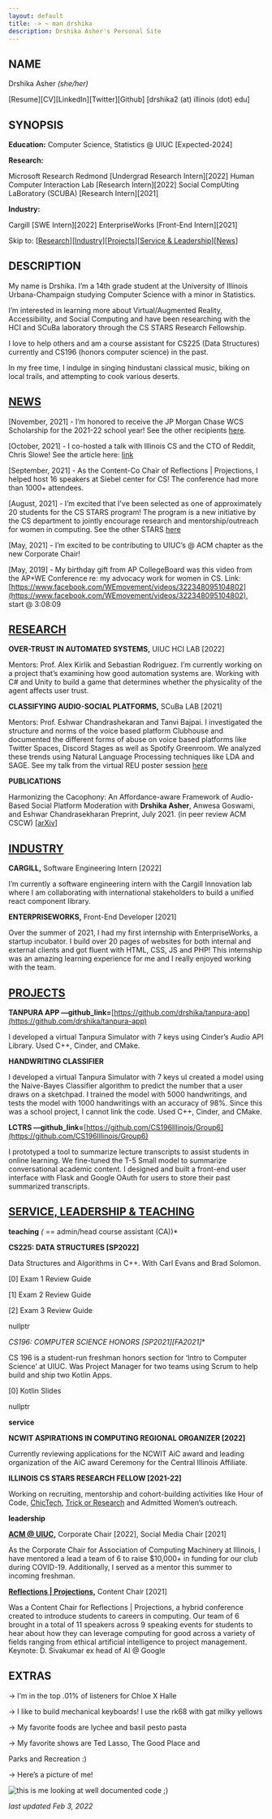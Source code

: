 ```yaml
---
layout: default
title: -> ~ man drshika
description: Drshika Asher's Personal Site
---
```


## NAME

Drshika Asher *(she/her)*

[Resume][CV][LinkedIn][Twitter][Github]
[drshika2 (at) illinois (dot) edu]

## SYNOPSIS

<div margin-left="1em">

**Education:** Computer Science, Statistics @ UIUC [Expected-2024]

**Research:**   

Microsoft Research Redmond [Undergrad Research Intern][2022]
Human Computer Interaction Lab [Research Intern][2022]
Social CompUting LaBoratory (SCUBA) [Research Intern][2021]

</div>

**Industry:**

Cargill [SWE Intern][2022]
EnterpriseWorks [Front-End Intern][2021]

Skip to: [[Research](#research)][[Industry](#industry)][[Projects](#projects)][[Service & Leadership](#test)][[News](#news)]

## DESCRIPTION 

My name is Drshika. I’m a 14th grade student at the University of Illinois Urbana-Champaign studying Computer Science with a minor in Statistics. 

I’m interested in learning more about Virtual/Augmented Reality, Accessibility, and Social Computing and have been researching with the HCI and SCuBa laboratory through the CS STARS Research Fellowship.

I love to help others and am a course assistant for CS225 (Data Structures) currently and CS196 (honors computer science) in the past.

In my free time, I indulge in singing hindustani classical music, biking on local trails, and attempting to cook various deserts.

## [NEWS](#news)

[November, 2021] - I’m honored to receive the JP Morgan Chase WCS Scholarship for the 2021-22 school year! See the other recipients [here](https://cs.illinois.edu/about/awards/undergraduate-scholarships-awards/jp-morgan-chase-wcs-scholarship). 

[October, 2021] - I co-hosted a talk with Illinois CS and the CTO of Reddit, Chris Slowe! See the article here: [link](https://cs.illinois.edu/news/reddit-tech-talk-with-cto-chris-slowe-presents-one-more-opportunity%20-for-involvement)

[September, 2021] - As the Content-Co Chair of Reflections \| Projections, I helped host 16 speakers at Siebel center for CS! The conference had more than 1000+ attendees. 

[August, 2021] - I’m excited that I've been selected as one of approximately 20 students for the CS STARS program! The program is a new initiative by the CS department to jointly encourage research and mentorship/outreach for women in computing. See the other STARS [here](https://cs.illinois.edu/broadening-participation-computing/programs/csambassadors)

[May, 2021] - I’m excited to be contributing to UIUC’s @ ACM chapter as the new Corporate Chair!

[May, 2019] - My birthday gift from AP CollegeBoard was this video from the AP+WE Conference re: my advocacy work for women in CS. Link: [https://www.facebook.com/WEmovement/videos/322348095104802](https://www.facebook.com/WEmovement/videos/322348095104802), start @ 3:08:09


## [RESEARCH](#research)

   **OVER-TRUST IN AUTOMATED SYSTEMS,** UIUC HCI LAB [2022]

Mentors: Prof. Alex Kirlik and Sebastian Rodriguez. I’m currently working on a project that’s examining how good automation systems are. Working with C# and Unity to build a game that determines whether the physicality of the agent affects user trust.

   **CLASSIFYING AUDIO-SOCIAL PLATFORMS,** SCuBa LAB [2021]

Mentors: Prof. Eshwar Chandrashekaran and Tanvi Bajpai. I investigated the structure and norms of the voice based platform Clubhouse and documented the different forms of abuse on voice based platforms like Twitter Spaces, Discord Stages as well as Spotify Greenroom. We analyzed these trends using Natural Language Processing techniques like LDA and SAGE. See my talk from the virtual REU poster session [here](https://cs.illinois.edu/research/undergraduate-research/summer-research-experience-undergraduates/participants/drshika-asher)

   **PUBLICATIONS**

Harmonizing the Cacophony: An Affordance-aware Framework of Audio-Based Social Platform Moderation
with **Drshika Asher**, Anwesa Goswami, and Eshwar Chandrasekharan
Preprint, July 2021. (in peer review ACM CSCW) [[arXiv](https://arxiv.org/abs/2107.09008)]

## [INDUSTRY](#industry)

   **CARGILL,** Software Engineering Intern [2022]

I’m currently a software engineering intern with the Cargill Innovation lab where I am collaborating with international stakeholders to build a unified react component library.

   **ENTERPRISEWORKS,** Front-End Developer [2021]

Over the summer of 2021, I had my first internship with EnterpriseWorks, a startup incubator. I build over 20 pages of websites for both internal and external clients and got fluent with HTML, CSS, JS and PHP! This internship was an amazing learning experience for me and I really enjoyed working with the team.

## [PROJECTS](#projects)

   **TANPURA APP —github_link=**[https://github.com/drshika/tanpura-app](https://github.com/drshika/tanpura-app)

I developed a virtual Tanpura Simulator with 7 keys using Cinder’s Audio API Library. Used C++, Cinder, and CMake.

   **HANDWRITING CLASSIFIER**

I developed a virtual Tanpura Simulator with 7 keys uI created a model using the Naive-Bayes Classifier algorithm to predict the number that a user draws on a sketchpad. I trained the model with 5000 handwritings, and tests the model with 1000 handwritings with an accuracy of 98%. Since this was a school project, I cannot link the code. Used C++, Cinder, and CMake.

   **LCTRS —github_link=**[https://github.com/CS196Illinois/Group6](https://github.com/CS196Illinois/Group6)

I prototyped a tool to summarize lecture transcripts to assist students in online learning. We fine-tuned the T-5 Small model to summarize conversational academic content. I designed and built a front-end user interface with Flask and Google OAuth for users to store their past summarized transcripts.

## [SERVICE, LEADERSHIP & TEACHING](#test)

**teaching** *(* == admin/head course assistant (CA))*

   **CS225: DATA STRUCTURES [SP2022]**

Data Structures and Algorithms in C++. With Carl Evans and Brad Solomon. 

[0] Exam 1 Review Guide

[1] Exam 2 Review Guide

[2] Exam 3 Review Guide

nullptr 

   **CS196: COMPUTER SCIENCE HONORS [SP2021*][FA2021]**

CS 196 is a student-run freshman honors section for ‘Intro to Computer Science’ at UIUC. Was Project Manager for two teams using Scrum to help build and ship two Kotlin Apps.

[0] Kotlin Slides

nullptr 

**service**

   **NCWIT ASPIRATIONS IN COMPUTING REGIONAL ORGANIZER [2022]**

Currently reviewing applications for the NCWIT AiC award and leading organization of the AiC award Ceremony for the Central Illinois Affiliate.

   **ILLINOIS CS STARS RESEARCH FELLOW [2021-22]**

Working on recruiting, mentorship and cohort-building activities like Hour of Code, [ChicTech](https://cs.illinois.edu/news/chictech-created-an-encouraging-computing-environment-for-high-school-students), [Trick or Research](https://cs.illinois.edu/news/trick-or-research-event-broke-down-barriers-to-undergraduates-in-research) and Admitted Women’s outreach.

**leadership**

   **[ACM @ UIUC](https://acm.illinois.edu/),** Corporate Chair [2022], Social Media Chair [2021]

As the Corporate Chair for Association of Computing Machinery at Illinois, I have mentored a lead a team of 6 to raise $10,000+ in funding for our club during COVID-19. Additionally, I served as a mentor this summer to incoming freshman.

   **[Reflections \| Projections](https://www.reflectionsprojections.org/),** Content Chair [2021]

Was a Content Chair for Reflections \| Projections, a hybrid conference created to introduce students to careers in computing. Our team of 6 brought in a total of 11 speakers across 9 speaking events for students to hear about how they can leverage computing for good across a variety of fields ranging from ethical artificial intelligence to project management. Keynote: D. Sivakumar ex head of AI @ Google

## **EXTRAS**

-> I’m in the top .01% of listeners for Chloe X Halle

-> I like to build mechanical keyboards! I use the rk68 with gat milky yellows

-> My favorite foods are lychee and basil pesto pasta

-> My favorite shows are Ted Lasso, The Good Place and 

Parks and Recreation :)

-> Here’s a picture of me!

![this is me looking at well documented code ;)](assets/css/images/me.png)

*last updated Feb 3, 2022*